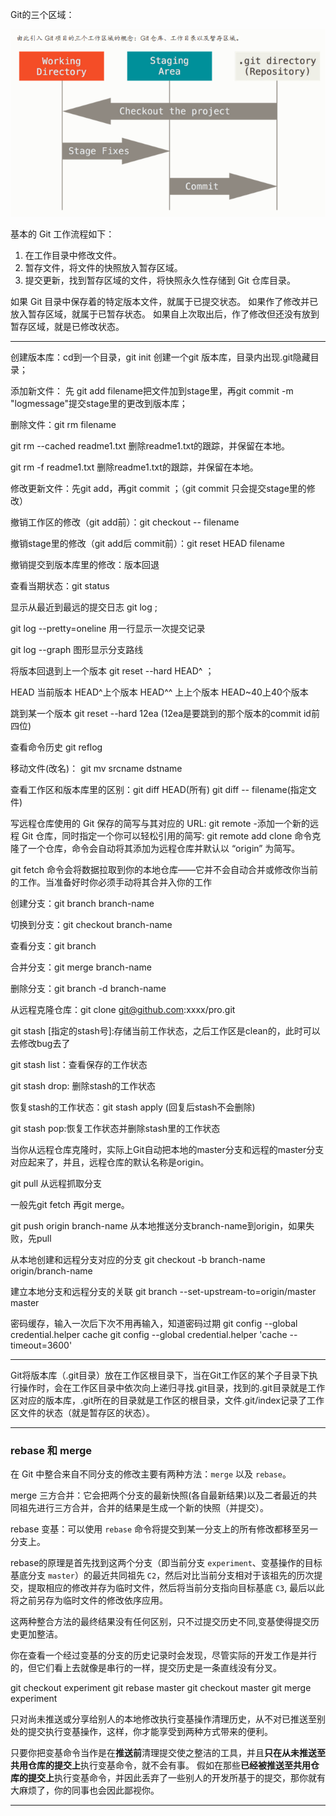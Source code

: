 Git的三个区域：

![GitWorkSpace](PICTURES/GitWorkSpace.png)

基本的 Git 工作流程如下：

1. 在工作目录中修改文件。
2. 暂存文件，将文件的快照放入暂存区域。
3. 提交更新，找到暂存区域的文件，将快照永久性存储到 Git 仓库目录。

如果 Git 目录中保存着的特定版本文件，就属于已提交状态。 如果作了修改并已放入暂存区域，就属于已暂存状态。 如果自上次取出后，作了修改但还没有放到暂存区域，就是已修改状态。

---

创建版本库：cd到一个目录，git init 创建一个git 版本库，目录内出现.git隐藏目录；

添加新文件：  先 git add filename把文件加到stage里，再git commit -m "logmessage"提交stage里的更改到版本库；

删除文件：git rm filename

git rm --cached readme1.txt  删除readme1.txt的跟踪，并保留在本地。

git rm -f readme1.txt  删除readme1.txt的跟踪，并保留在本地。

修改更新文件：先git add，再git commit ；（git commit 只会提交stage里的修改）

撤销工作区的修改（git add前）：git checkout -- filename

撤销stage里的修改（git add后 commit前）：git reset HEAD filename

撤销提交到版本库里的修改：版本回退

查看当期状态：git status

显示从最近到最远的提交日志 git log ;

git log --pretty=oneline 用一行显示一次提交记录

git log --graph 图形显示分支路线

将版本回退到上一个版本 git reset --hard HEAD^ ；

HEAD 当前版本  HEAD^上个版本  HEAD^^ 上上个版本  HEAD~40上40个版本

跳到某一个版本  git reset --hard 12ea  (12ea是要跳到的那个版本的commit id前四位)

查看命令历史 git reflog

移动文件(改名)： git mv srcname dstname

查看工作区和版本库里的区别：git diff HEAD(所有)  git diff -- filename(指定文件)

写远程仓库使用的 Git 保存的简写与其对应的 URL: git remote -添加一个新的远程 Git 仓库，同时指定一个你可以轻松引用的简写: git remote add <shortname> <url> clone 命令克隆了一个仓库，命令会自动将其添加为远程仓库并默认以 “origin” 为简写。

git fetch 命令会将数据拉取到你的本地仓库——它并不会自动合并或修改你当前的工作。当准备好时你必须手动将其合并入你的工作


创建分支：git branch branch-name

切换到分支：git checkout branch-name

查看分支：git branch

合并分支：git merge branch-name

删除分支：git branch -d branch-name

从远程克隆仓库：git clone git@github.com:xxxx/pro.git

git stash [指定的stash号]:存储当前工作状态，之后工作区是clean的，此时可以去修改bug去了

git stash list：查看保存的工作状态

git stash drop: 删除stash的工作状态

恢复stash的工作状态：git stash apply  (回复后stash不会删除)

git stash pop:恢复工作状态并删除stash里的工作状态

当你从远程仓库克隆时，实际上Git自动把本地的master分支和远程的master分支对应起来了，并且，远程仓库的默认名称是origin。

git pull 从远程抓取分支

一般先git fetch 再git merge。

git push origin branch-name 从本地推送分支branch-name到origin，如果失败，先pull

从本地创建和远程分支对应的分支 git checkout -b branch-name origin/branch-name

建立本地分支和远程分支的关联 git branch --set-upstream-to=origin/master master

密码缓存，输入一次后下次不用再输入，知道密码过期
git config --global credential.helper cache 
git config --global credential.helper 'cache --timeout=3600'

---

Git将版本库（.git目录）放在工作区根目录下，当在Git工作区的某个子目录下执行操作时，会在工作区目录中依次向上递归寻找.git目录，找到的.git目录就是工作区对应的版本库，.git所在的目录就是工作区的根目录，文件.git/index记录了工作区文件的状态（就是暂存区的状态）。

---

### rebase 和 merge 

在 Git 中整合来自不同分支的修改主要有两种方法：`merge` 以及 `rebase`。

merge 三方合并：它会把两个分支的最新快照(各自最新结果)以及二者最近的共同祖先进行三方合并，合并的结果是生成一个新的快照（并提交）。

rebase 变基：可以使用 `rebase` 命令将提交到某一分支上的所有修改都移至另一分支上。

rebase的原理是首先找到这两个分支（即当前分支 `experiment`、变基操作的目标基底分支 `master`）的最近共同祖先 `C2`，然后对比当前分支相对于该祖先的历次提交，提取相应的修改并存为临时文件，然后将当前分支指向目标基底 `C3`, 最后以此将之前另存为临时文件的修改依序应用。

这两种整合方法的最终结果没有任何区别，只不过提交历史不同,变基使得提交历史更加整洁。

你在查看一个经过变基的分支的历史记录时会发现，尽管实际的开发工作是并行的，但它们看上去就像是串行的一样，提交历史是一条直线没有分叉。

git checkout experiment
git rebase master
git checkout master
git merge experiment


只对尚未推送或分享给别人的本地修改执行变基操作清理历史，从不对已推送至别处的提交执行变基操作，这样，你才能享受到两种方式带来的便利。

只要你把变基命令当作是在**推送前**清理提交使之整洁的工具，并且**只在从未推送至共用仓库的提交上**执行变基命令，就不会有事。 假如在那些**已经被推送至共用仓库的提交上**执行变基命令，并因此丢弃了一些别人的开发所基于的提交，那你就有大麻烦了，你的同事也会因此鄙视你。

---


